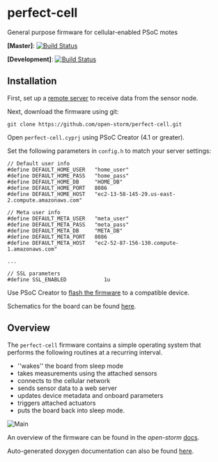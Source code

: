 # perfect-cell

General purpose firmware for cellular-enabled PSoC motes

**\[Master\]**: [![Build Status](http://ec2-13-58-145-29.us-east-2.compute.amazonaws.com:8080/buildStatus/icon?job=open-storm/perfect-cell/master&.png)](http://ec2-13-58-145-29.us-east-2.compute.amazonaws.com:8080/job/open-storm/job/perfect-cell/job/master/)

**\[Development\]**: [![Build Status](http://ec2-13-58-145-29.us-east-2.compute.amazonaws.com:8080/buildStatus/icon?job=open-storm/perfect-cell/development&.png)](http://ec2-13-58-145-29.us-east-2.compute.amazonaws.com:8080/job/open-storm/job/perfect-cell/job/development/)


## Installation

First, set up a [remote server](https://github.com/open-storm/docs.open-storm.org/wiki/Setting-up-the-server-environment) to receive data from the sensor node.

Next, download the firmware using git:

```
git clone https://github.com/open-storm/perfect-cell.git
```

Open `perfect-cell.cyprj` using PSoC Creator (4.1 or greater).

Set the following parameters in `config.h` to match your server settings:

```
// Default user info
#define DEFAULT_HOME_USER   "home_user"
#define DEFAULT_HOME_PASS   "home_pass"
#define DEFAULT_HOME_DB     "HOME_DB"
#define DEFAULT_HOME_PORT   8086
#define DEFAULT_HOME_HOST   "ec2-13-58-145-29.us-east-2.compute.amazonaws.com"

// Meta user info
#define DEFAULT_META_USER   "meta_user"
#define DEFAULT_META_PASS   "meta_pass"
#define DEFAULT_META_DB     "META_DB"
#define DEFAULT_META_PORT   8086
#define DEFAULT_META_HOST   "ec2-52-87-156-130.compute-1.amazonaws.com"

...

// SSL parameters
#define SSL_ENABLED            1u
```

Use PSoC Creator to [flash the firmware](https://github.com/open-storm/docs.open-storm.org/wiki/Using-PSoC-Creator) to a compatible device.

Schematics for the board can be found [here](https://github.com/open-storm/open-storm-hardware).

## Overview

The `perfect-cell` firmware contains a simple operating system that performs the following routines at a recurring interval.

* ''wakes'' the board from sleep mode
* takes measurements using the attached sensors
* connects to the cellular network
* sends sensor data to a web server
* updates device metadata and onboard parameters
* triggers attached actuators
* puts the board back into sleep mode.

![Main](https://s3.us-east-2.amazonaws.com/mdbartos-img/open-storm/main_diagram.svg)

An overview of the firmware can be found in the _open-storm_ [docs](https://github.com/open-storm/docs.open-storm.org/wiki/Firmware).

Auto-generated doxygen documentation can also be found [here](http://open-docs.s3-website-us-west-2.amazonaws.com).
